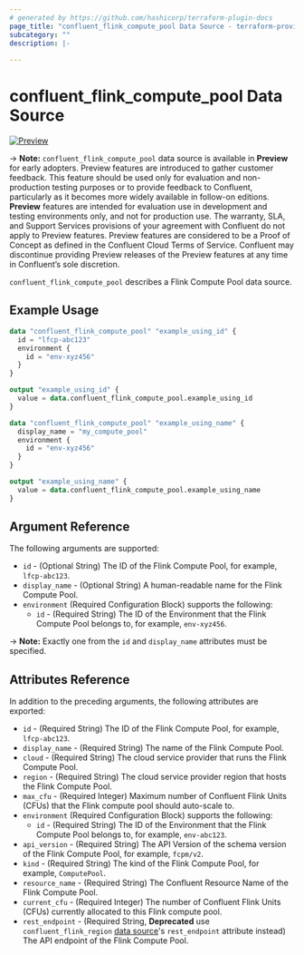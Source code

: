 ```yaml
---
# generated by https://github.com/hashicorp/terraform-plugin-docs
page_title: "confluent_flink_compute_pool Data Source - terraform-provider-confluent"
subcategory: ""
description: |-
  
---
```


# confluent_flink_compute_pool Data Source

[![Preview](https://img.shields.io/badge/Lifecycle%20Stage-Preview-%2300afba)](https://docs.confluent.io/cloud/current/api.html#section/Versioning/API-Lifecycle-Policy)

-> **Note:** `confluent_flink_compute_pool` data source is available in **Preview** for early adopters. Preview features are introduced to gather customer feedback. This feature should be used only for evaluation and non-production testing purposes or to provide feedback to Confluent, particularly as it becomes more widely available in follow-on editions.  
**Preview** features are intended for evaluation use in development and testing environments only, and not for production use. The warranty, SLA, and Support Services provisions of your agreement with Confluent do not apply to Preview features. Preview features are considered to be a Proof of Concept as defined in the Confluent Cloud Terms of Service. Confluent may discontinue providing Preview releases of the Preview features at any time in Confluent’s sole discretion.

`confluent_flink_compute_pool` describes a Flink Compute Pool data source.

## Example Usage

```terraform
data "confluent_flink_compute_pool" "example_using_id" {
  id = "lfcp-abc123"
  environment {
    id = "env-xyz456"
  }
}

output "example_using_id" {
  value = data.confluent_flink_compute_pool.example_using_id
}

data "confluent_flink_compute_pool" "example_using_name" {
  display_name = "my_compute_pool"
  environment {
    id = "env-xyz456"
  }
}

output "example_using_name" {
  value = data.confluent_flink_compute_pool.example_using_name
}
```

<!-- schema generated by tfplugindocs -->
## Argument Reference

The following arguments are supported:

- `id` - (Optional String) The ID of the Flink Compute Pool, for example, `lfcp-abc123`.
- `display_name` - (Optional String) A human-readable name for the Flink Compute Pool.
- `environment` (Required Configuration Block) supports the following:
  - `id` - (Required String) The ID of the Environment that the Flink Compute Pool belongs to, for example, `env-xyz456`.

-> **Note:** Exactly one from the `id` and `display_name` attributes must be specified.

## Attributes Reference

In addition to the preceding arguments, the following attributes are exported:

- `id` - (Required String) The ID of the Flink Compute Pool, for example, `lfcp-abc123`.
- `display_name` - (Required String) The name of the Flink Compute Pool.
- `cloud` - (Required String) The cloud service provider that runs the Flink Compute Pool.
- `region` - (Required String) The cloud service provider region that hosts the Flink Compute Pool.
- `max_cfu` - (Required Integer) Maximum number of Confluent Flink Units (CFUs) that the Flink compute pool should auto-scale to.
- `environment` (Required Configuration Block) supports the following:
  - `id` - (Required String) The ID of the Environment that the Flink Compute Pool belongs to, for example, `env-abc123`.
- `api_version` - (Required String) The API Version of the schema version of the Flink Compute Pool, for example, `fcpm/v2`.
- `kind` - (Required String) The kind of the Flink Compute Pool, for example, `ComputePool`.
- `resource_name` - (Required String) The Confluent Resource Name of the Flink Compute Pool.
- `current_cfu` - (Required Integer) The number of Confluent Flink Units (CFUs) currently allocated to this Flink compute pool.
- `rest_endpoint` - (Required String, **Deprecated** use `confluent_flink_region` [data source](https://registry.terraform.io/providers/confluentinc/confluent/latest/docs/data-sources/confluent_flink_region)'s `rest_endpoint` attribute instead) The API endpoint of the Flink Compute Pool.
